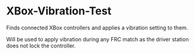 XBox-Vibration-Test
===================

Finds connected XBox controllers and applies a vibration setting to them.

Will be used to apply vibration during any FRC match as the driver station does not lock the controller.
